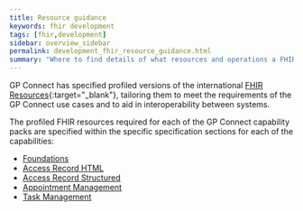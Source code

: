 ```yaml
---
title: Resource guidance
keywords: fhir development
tags: [fhir,development]
sidebar: overview_sidebar
permalink: development_fhir_resource_guidance.html
summary: "Where to find details of what resources and operations a FHIR server should expose to be a fully compliant GP Connect solution"
---
```


GP Connect has specified profiled versions of the international [FHIR Resources](https://www.hl7.org/fhir/STU3/){:target="_blank"}, tailoring them to meet the requirements of the GP Connect use cases and to aid in interoperability between systems.

The profiled FHIR resources required for each of the GP Connect capability packs are specified within the specific specification sections for each of the capabilities:

* [Foundations](datalibraryfoundation.html)
* [Access Record HTML](accessrecord.html)
* [Access Record Structured](accessrecord_rest.html)
* [Appointment Management](datalibraryappointment.html)
* [Task Management](tasks.html)

